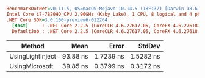 ``` ini

BenchmarkDotNet=v0.11.5, OS=macOS Mojave 10.14.5 (18F132) [Darwin 18.6.0]
Intel Core i7-7820HQ CPU 2.90GHz (Kaby Lake), 1 CPU, 8 logical and 4 physical cores
.NET Core SDK=3.0.100-preview6-012264
  [Host]     : .NET Core 2.2.5 (CoreCLR 4.6.27617.05, CoreFX 4.6.27618.01), 64bit RyuJIT
  DefaultJob : .NET Core 2.2.5 (CoreCLR 4.6.27617.05, CoreFX 4.6.27618.01), 64bit RyuJIT


```
|           Method |     Mean |     Error |    StdDev |
|----------------- |---------:|----------:|----------:|
| UsingLightInject | 93.88 ns | 1.7239 ns | 1.5282 ns |
|   UsingMicrosoft | 39.85 ns | 0.3799 ns | 0.3172 ns |
